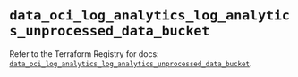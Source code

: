 # `data_oci_log_analytics_log_analytics_unprocessed_data_bucket`

Refer to the Terraform Registry for docs: [`data_oci_log_analytics_log_analytics_unprocessed_data_bucket`](https://registry.terraform.io/providers/hashicorp/oci/7.19.0/docs/data-sources/log_analytics_log_analytics_unprocessed_data_bucket).
